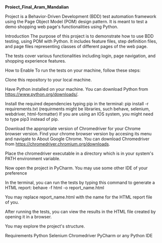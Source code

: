 
**Proiect_Final_Aram_Mandalian**


Project is a Behavior-Driven Development (BDD) test automation framework using the Page Object Model (POM) design pattern. 
It is meant to test a demo shopping web page's functionalities using Python.

Introduction
The purpose of this project is to demonstrate how to use BDD testing, using POM with Python. 
It includes feature files, step definition files, and page files representing classes of different pages of the web page.

The tests cover various functionalities including login, page navigation, and shopping experience features.

How to Enable
To run the tests on your machine, follow these steps:

Clone this repository to your local machine.

Have Python installed on your machine. You can download Python from https://www.python.org/downloads/.

Install the required dependencies typing pip in the terminal: pip install -r requirements.txt (requirments might be libraries, such behave, selenium, webdriver, html-formatter)
If you are using an IOS system, you might need to type pip3 instead of pip.

Download the appropriate version of Chromedriver for your Chrome browser version. 
Find your chrome browser version by accesing its menu and navigate to About Google Chrome.
You can download Chromedriver from https://chromedriver.chromium.org/downloads.

Place the chromedriver executable in a directory which is in your system's PATH environment variable.

Now open the project in PyCharm.
You may use some other IDE of your preference

In the terminal, you can run the tests by typing this command to generate a HTML report: behave -f html -o report_name.html

You may replace report_name.html with the name for the HTML report file of you.

After running the tests, you can view the results in the HTML file created by opening it in a browser.

You may explore the project's structure.

Requirements
Python
Selenium
Chromedriver
PyCharm or any Python IDE
